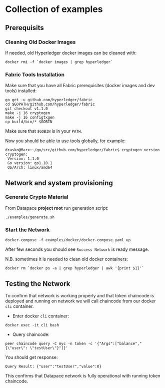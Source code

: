 # Collection of examples

## Prerequisits

### Cleaning Old Docker Images
If needed, old Hyperledger docker images can be cleaned with:
```
docker rmi -f `docker images | grep hyperledger`
```

### Fabric Tools Installation
Make sure that you have all Fabric prerequisites (docker images and dev tools) installed:
```
go get -u github.com/hyperledger/fabric
cd $GOPATH/github.com/hyperledger/fabric
git checkout v1.1.0
make -j 16 cryptogen
make -j 16 configtxgen
cp build/bin/* $GOBIN
```

Make sure that `$GOBIN` is in your `PATH`.

Now you should be able to use tools globally, for example:
```
drasko@Marx:~/go/src/github.com/hyperledger/fabric$ cryptogen version
cryptogen:
 Version: 1.1.0
 Go version: go1.10.1
 OS/Arch: linux/amd64
```

## Network and system provisioning

### Generate Crypto Material
From Datapace **project root** run generation script:
```
./examples/generate.sh
```

### Start the Network
```
docker-compose -f examples/docker/docker-compose.yaml up
```

After few seconds you should see `Success Network` is ready message.


N.B. sometimes it is needed to clean old docker containers:
```
docker rm `docker ps -a | grep hyperledger | awk '{print $1}'`
```

## Testing the Network
To confirm that network is working properly and that token chaincode is deployed and running on network
we will call chaincode from our docker `cli` container.

- Enter docker `cli` container:

```
docker exec -it cli bash
```

- Query chaincode:

```
peer chaincode query -C myc -n token -c '{"Args":["balance","{\"user\": \"testUser\"}"]}'
```

You should get response:
```
Query Result: {"user":"testUser","value":0}

```

This confirms that Datapace network is fully operational with running token chaincode.

